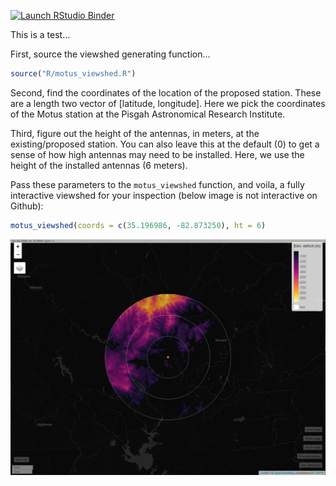 <!-- badges: start -->
[![Launch RStudio Binder](http://mybinder.org/badge_logo.svg)](https://mybinder.org/v2/gh/adamdsmith/motus_viewshed/master?urlpath=rstudio)
<!-- badges: end -->

This is a test…

First, source the viewshed generating function…

``` r
source("R/motus_viewshed.R")
```

Second, find the coordinates of the location of the proposed station.
These are a length two vector of \[latitude, longitude\]. Here we pick
the coordinates of the Motus station at the Pisgah Astronomical Research
Institute.

Third, figure out the height of the antennas, in meters, at the
existing/proposed station. You can also leave this at the default (0) to
get a sense of how high antennas may need to be installed. Here, we use
the height of the installed antennas (6 meters).

Pass these parameters to the `motus_viewshed` function, and voila, a
fully interactive viewshed for your inspection (below image is not
interactive on Github):

``` r
motus_viewshed(coords = c(35.196986, -82.873250), ht = 6)
```

<img src="viewshed_static.png" width="1202" />
